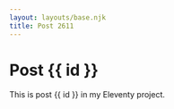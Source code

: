 ```yaml
---
layout: layouts/base.njk
title: Post 2611
---
```


# Post {{ id }}

This is post {{ id }} in my Eleventy project.
